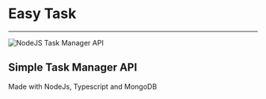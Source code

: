 # Easy Task

---

![NodeJS Task Manager API](https://orla.dev/wp-content/uploads/2022/01/easy-task-300x225.png "Easy Task - NodeJS Task Manager API")


## Simple Task Manager API

Made with NodeJs, Typescript and MongoDB
